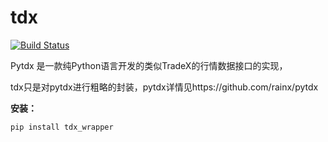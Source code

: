 # tdx
[![Build Status](https://travis-ci.org/JaysonAlbert/tdx.svg?branch=master)](https://travis-ci.org/JaysonAlbert/tdx)

Pytdx 是一款纯Python语言开发的类似TradeX的行情数据接口的实现，


tdx只是对pytdx进行粗略的封装，pytdx详情见https://github.com/rainx/pytdx

**安装：**

    pip install tdx_wrapper
